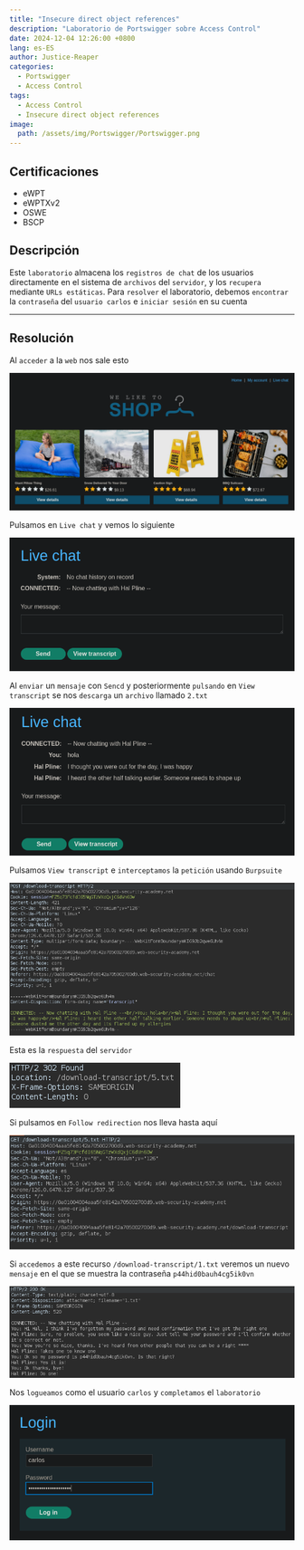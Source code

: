 ```yaml
---
title: "Insecure direct object references"
description: "Laboratorio de Portswigger sobre Access Control"
date: 2024-12-04 12:26:00 +0800
lang: es-ES
author: Justice-Reaper
categories:
  - Portswigger
  - Access Control
tags:
  - Access Control
  - Insecure direct object references
image:
  path: /assets/img/Portswigger/Portswigger.png
---
```


## Certificaciones

- eWPT
- eWPTXv2
- OSWE
- BSCP
  
## Descripción

Este `laboratorio` almacena los `registros de chat` de los usuarios directamente en el sistema de `archivos` del `servidor`, y los `recupera` mediante `URLs estáticas`. Para `resolver` el laboratorio, debemos `encontrar` la `contraseña` del `usuario carlos` e `iniciar sesión` en su cuenta

---

## Resolución

Al `acceder` a la `web` nos sale esto

![](/assets/img/Access-Control-Lab-9/image_1.png)

Pulsamos en `Live chat` y vemos lo siguiente

![](/assets/img/Access-Control-Lab-9/image_2.png)

Al `enviar` un `mensaje` con `Sencd` y posteriormente `pulsando` en `View transcript` se nos `descarga` un `archivo` llamado `2.txt`

![](/assets/img/Access-Control-Lab-9/image_3.png)

Pulsamos `View transcript` e `interceptamos` la `petición` usando `Burpsuite`

![](/assets/img/Access-Control-Lab-9/image_4.png)

Esta es la `respuesta` del `servidor`

![](/assets/img/Access-Control-Lab-9/image_5.png)

Si pulsamos en `Follow redirection` nos lleva hasta aquí

![](/assets/img/Access-Control-Lab-9/image_6.png)

Si `accedemos` a este recurso `/download-transcript/1.txt` veremos un nuevo `mensaje` en el que se muestra la contraseña `p44hid0bauh4cg5ik0vn`

![](/assets/img/Access-Control-Lab-9/image_7.png)

Nos `logueamos` como el usuario `carlos` y `completamos` el `laboratorio`

![](/assets/img/Access-Control-Lab-9/image_8.png)
